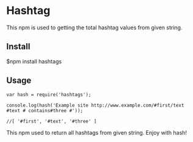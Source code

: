 
# Hashtag

 This npm is used to getting the total hashtag values from given string.

## Install

 $npm install hashtags

## Usage

    var hash = require('hashtags');
    
    console.log(hash('Example site http://www.example.com/#first/text #text # contains#three #'));
    
    //[ '#first', '#text', '#three' ]
    
   This npm used to return all hashtags from given string. Enjoy with hash!
